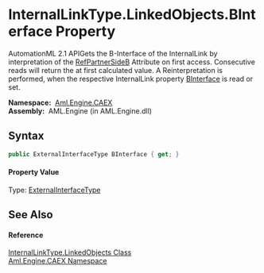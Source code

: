 InternalLinkType.LinkedObjects.BInterface Property
==================================================
AutomationML 2.1 APIGets the B-Interface of the InternalLink by interpretation of the [RefPartnerSideB][1] Attribute on first access. Consecutive reads will return the at first calculated value. A Reinterpretation is performed, when the respective InternalLink property [BInterface][2] is read or set.

  **Namespace:**  [Aml.Engine.CAEX][3]  
  **Assembly:**  AML.Engine (in AML.Engine.dll)

Syntax
------

```csharp
public ExternalInterfaceType BInterface { get; }
```

#### Property Value
Type: [ExternalInterfaceType][4]

See Also
--------

#### Reference
[InternalLinkType.LinkedObjects Class][5]  
[Aml.Engine.CAEX Namespace][3]  

[1]: ../InternalLinkType/RefPartnerSideB.md
[2]: ../InternalLinkType/BInterface.md
[3]: ../README.md
[4]: ../ExternalInterfaceType/README.md
[5]: README.md
[6]: https://www.automationml.org
[7]: ../../icons/logoShade.png
